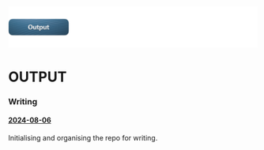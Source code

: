 ![](../E_ASSETS/repo-images/skeumorphism_output.png)
# OUTPUT

### Writing

#### [2024-08-06](WRITING/2024-08-06.md)
Initialising and organising the repo for writing.